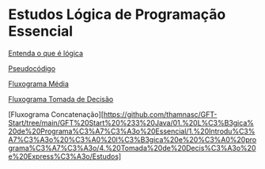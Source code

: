 # Estudos Lógica de Programação Essencial

[Entenda o que é lógica](https://github.com/thamnasc/GFT-Start/tree/main/GFT%20Start%20%233%20Java/01.%20L%C3%B3gica%20de%20Programa%C3%A7%C3%A3o%20Essencial/1.%20Introdu%C3%A7%C3%A3o%20%C3%A0%20l%C3%B3gica%20e%20%C3%A0%20programa%C3%A7%C3%A3o/1.%20Entendendo%20o%20que%20%C3%A9%20l%C3%B3gica/Estudos)

[Pseudocódigo](https://github.com/thamnasc/GFT-Start/tree/main/GFT%20Start%20%233%20Java/01.%20L%C3%B3gica%20de%20Programa%C3%A7%C3%A3o%20Essencial/1.%20Introdu%C3%A7%C3%A3o%20%C3%A0%20l%C3%B3gica%20e%20%C3%A0%20programa%C3%A7%C3%A3o/2.%20O%20que%20s%C3%A3o%20algoritmos%20e%20pseudoc%C3%B3digo/Estudos)

[Fluxograma Média](https://github.com/thamnasc/GFT-Start/tree/main/GFT%20Start%20%233%20Java/01.%20L%C3%B3gica%20de%20Programa%C3%A7%C3%A3o%20Essencial/1.%20Introdu%C3%A7%C3%A3o%20%C3%A0%20l%C3%B3gica%20e%20%C3%A0%20programa%C3%A7%C3%A3o/2.%20O%20que%20s%C3%A3o%20algoritmos%20e%20pseudoc%C3%B3digo/Estudos)

[Fluxograma Tomada de Decisão](https://github.com/thamnasc/GFT-Start/tree/main/GFT%20Start%20%233%20Java/01.%20L%C3%B3gica%20de%20Programa%C3%A7%C3%A3o%20Essencial/1.%20Introdu%C3%A7%C3%A3o%20%C3%A0%20l%C3%B3gica%20e%20%C3%A0%20programa%C3%A7%C3%A3o/4.%20Tomada%20de%20Decis%C3%A3o%20e%20Express%C3%A3o/Estudos)

[Fluxograma Concatenação][https://github.com/thamnasc/GFT-Start/tree/main/GFT%20Start%20%233%20Java/01.%20L%C3%B3gica%20de%20Programa%C3%A7%C3%A3o%20Essencial/1.%20Introdu%C3%A7%C3%A3o%20%C3%A0%20l%C3%B3gica%20e%20%C3%A0%20programa%C3%A7%C3%A3o/4.%20Tomada%20de%20Decis%C3%A3o%20e%20Express%C3%A3o/Estudos]